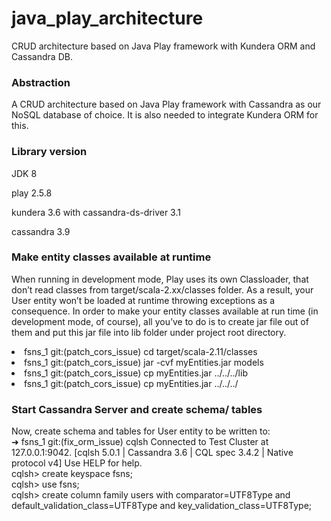 # java_play_architecture
CRUD architecture based on Java Play framework with Kundera ORM and 
Cassandra DB.

### Abstraction
A CRUD architecture based on Java Play framework with Cassandra as our 
NoSQL database of choice. It is also needed to integrate Kundera ORM for 
this.

### Library version

JDK 8

play 2.5.8

kundera 3.6 with cassandra-ds-driver 3.1

cassandra 3.9


### Make entity classes available at runtime
When running in development mode, Play uses its own Classloader, that 
don’t read classes from target/scala-2.xx/classes folder. As a result, 
your User entity won’t be loaded at runtime throwing exceptions as a 
consequence. In order to make your entity classes available at run time 
(in development mode, of course), all you’ve to do is to create jar file 
out of them and put this jar file into lib folder under project root 
directory.

<li>fsns_1 git:(patch_cors_issue) cd target/scala-2.11/classes</li>

<li>fsns_1 git:(patch_cors_issue) jar -cvf myEntities.jar models</li>

<li>fsns_1 git:(patch_cors_issue) cp myEntities.jar ../../../lib</li>

<li>fsns_1 git:(patch_cors_issue) cp myEntities.jar ../../../</li>

### Start Cassandra Server and create schema/ tables
Now, create schema and tables for User entity to be written to: <br>
➜ fsns_1 git:(fix_orm_issue) cqlsh Connected to Test Cluster at 
127.0.0.1:9042. [cqlsh 5.0.1 | Cassandra 3.6 | CQL spec 3.4.2 | 
Native protocol v4] Use HELP for help. <br>
cqlsh> create keyspace fsns;<br>
cqlsh> use fsns;<br>
cqlsh> create column family users with comparator=UTF8Type and 
default_validation_class=UTF8Type and key_validation_class=UTF8Type;

    

